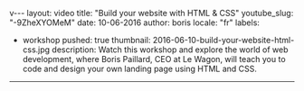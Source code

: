 v---
layout: video
title: "Build your website with HTML & CSS"
youtube_slug: "-9ZheXYOMeM"
date: 10-06-2016
author: boris
locale: "fr"
labels:
  - workshop
pushed: true
thumbnail: 2016-06-10-build-your-website-html-css.jpg
description: Watch this workshop and explore the world of web development, where Boris Paillard, CEO at Le Wagon, will teach you to code and design your own landing page using HTML and CSS.
---
